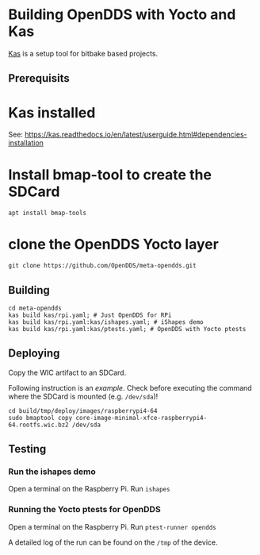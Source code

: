Building OpenDDS with Yocto and Kas
===================================

[Kas](https://kas.readthedocs.io/en/latest/index.html) is a setup tool for bitbake based projects.

Prerequisits
------------

# Kas installed

See: https://kas.readthedocs.io/en/latest/userguide.html#dependencies-installation

# Install bmap-tool to create the SDCard

```
apt install bmap-tools
```

# clone the OpenDDS Yocto layer

```
git clone https://github.com/OpenDDS/meta-opendds.git
```

Building
--------

```
cd meta-opendds
kas build kas/rpi.yaml; # Just OpenDDS for RPi
kas build kas/rpi.yaml:kas/ishapes.yaml; # iShapes demo
kas build kas/rpi.yaml:kas/ptests.yaml; # OpenDDS with Yocto ptests
```

Deploying
---------

Copy the WIC artifact to an SDCard.

Following instruction is an *example*.  Check before executing the command where the SDCard is mounted (e.g. `/dev/sda`)!

```
cd build/tmp/deploy/images/raspberrypi4-64
sudo bmaptool copy core-image-minimal-xfce-raspberrypi4-64.rootfs.wic.bz2 /dev/sda
```

Testing
-------

### Run the ishapes demo

Open a terminal on the Raspberry Pi.
Run `ishapes`

### Running the Yocto ptests for OpenDDS

Open a terminal on the Raspberry Pi.
Run `ptest-runner opendds`

A detailed log of the run can be found on the `/tmp` of the device.
